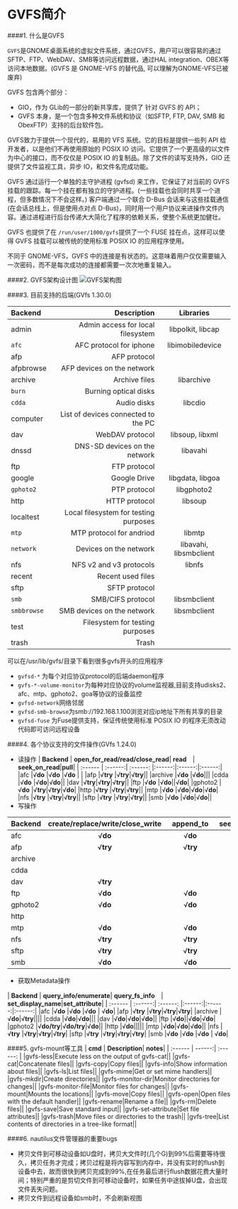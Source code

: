 GVFS简介
===============
####1. 什么是GVFS

`GVFS`是GNOME桌面系统的虚拟文件系统，通过GVFS，用户可以很容易的通过SFTP、FTP、WebDAV、SMB等访问远程数据，通过HAL integration、OBEX等访问本地数据。(GVFS 是 GNOME-VFS 的替代品, 可以理解为GNOME-VFS已被废弃)

GVFS 包含两个部分：

* GIO，作为 GLib的一部分的新共享库，提供了 针对 GVFS 的 API；
* GVFS 本身，是一个包含多种文件系统和协议（如SFTP, FTP, DAV, SMB 和 ObexFTP）支持的后台软件包。

GVFS致力于提供一个现代的，易用的 VFS 系统。它的目标是提供一些列 API 给开发者，以是他们不再使用原始的 POSIX IO 访问。它提供了一个更高级的以文件为中心的接口，而不仅仅是 POSIX IO 的复制品。除了文件的读写支持外，GIO 还提供了文件监视工具，异步 IO，和文件名完成功能。

GVFS 通过运行一个单独的主守护进程 (gvfsd) 来工作，它保证了对当前的 GVFS 挂载的跟踪。每一个挂在都有独立的守护进程。(一些挂载也会同时共享一个进程，但多数情况下不会这样。) 客户端通过一个联合 D-Bus 会话来与这些挂载通信(在会话总线上，但是使用点对点 D-Bus)，同时用一个用户协议来进操作文件内容。通过进程进行后台传递大大简化了程序的依赖关系，使整个系统更加健壮。

GVFS 也提供了在 `/run/user/1000/gvfs`提供了一个 FUSE 挂在点，这样可以使得 GVFS 挂载可以被传统的使用标准 POSIX IO 的应用程序使用。

不同于 GNOME-VFS，GVFS 中的连接是有状态的。这意味着用户仅仅需要输入一次密码，而不是每次成功的连接都需要一次次地重复输入。

####2. GVFS架构设计图
![GVFS架构图](https://developer.gnome.org/gio/stable/gvfs-overview.png)

####3. 目前支持的后端(GVfs 1.30.0)

| Backend      |    Description | Libraries  |
| :-------- | --------:| :--: |
| admin   | Admin access for local filesystem |  libpolkit, libcap   |
| `afc `    |   AFC protocol for iphone|  libimobiledevice  |
| afp     |   AFP protocol |   |
|afpbrowse|AFP devices on the network||
|archive| Archive files|libarchive|
|`burn`|Burning optical disks||
|`cdda`|Audio disks|libcdio|
|computer|List of devices connected to the PC||
|dav|WebDAV protocol|libsoup, libxml|
|dnssd|DNS-SD devices on the network|libavahi|
|ftp|FTP protocol||
|google|Google Drive|libgdata, libgoa|
|`gphoto2`|PTP protocol|libgphoto2|
|http|HTTP protocol|libsoup|
|localtest|Local filesystem for testing purposes||
|`mtp`|MTP protocol for andriod |libmtp|
|`network`|Devices on the network|libavahi, libsmbclient|
|nfs|NFS v2 and v3 protocols|libnfs|
|recent|Recent used files||
|sftp|SFTP protocol||
|`smb`|SMB/CIFS protocol|libsmbclient|
|`smbbrowse`|SMB devices on the network|libsmbclient|
|test|Filesystem for testing purposes||
|trash|Trash||

可以在/usr/lib/gvfs/目录下看到很多gvfs开头的应用程序

+ `gvfsd-*` 为每个对应协议protocol的后端daemon程序 
+ `gvfs-*-volume-monitor`为每种对应协议的volume监视器,目前支持udisks2、afc、mtp、gphoto2、goa等协议的设备监控
+ `gvfsd-network`网络邻居
+ `gvfsd-smb-browse`为smb://192.168.1.100浏览对应ip地址下所有共享的目录
+ `gvfsd-fuse` 为Fuse提供支持，保证传统使用标准 POSIX IO 的程序无须改动代码即可访问远程设备

####4. 各个协议支持的文件操作(GVfs 1.24.0)

+ 读操作
| **Backend**   |  **open_for_read/read/close_read**| **read**　| **seek_on_read**|**pull**|
| :------ | :------:| :------: |:------:|:------:|:------:|
|afc |√**do** |√**do** |√**do** | |
|afp |√**try** |√**try**|√**try**||
|archive |√**do** |√**do**|||
|cdda |√**do** |√**do**|√**do**||
|dav |√**try**|√**try**|√**try**||
|ftp |√**do** |√**do**||√**do**|
|gphoto2 |√**do** |√**try**|√**try**|√**do**|
|http |√**try** |√**try**|√**try**||
|mtp |√**do** |√**do**|√**do**|√**do**|
|nfs |√**try** |√**try**|√**try**||
|sftp |√**try** |√**try**|√**try**||
|smb |√**do** |√**do**|√**do**||
+ 写操作

| **Backend**   |  **create/replace/write/close_write**| **append_to**　| **seek_on_write/truncate** | **delete** | **copy** | **move** | **push** |
| :------  |  :------: | :------:  | :------:  |  :------:  |  :------:  | :-----: |  :------:  |
|afc |√**do** |√**do** |√**do** | √**do**||√**do**||
|afp |√**try** |√**try**|√**try**|√**try**|√**try**|√**try**|
|archive ||||||
|cdda ||||||
|dav |√**try**|||√**do**|||||
|ftp |√**do**|√**do**||√**do**||√**do**||
|gphoto2 |√**do**|√**do**|√**do**|√**do**||√**do**||
|http ||||||
|mtp |√**do**|√**do**|√**do**|√**do**|||√**do**|
|nfs |√**try** |√**try**|√**try**|√**try**||√**try**||
|sftp |√**try** |√**try**|√**try**|√**try**||√**try**|√**try**|
|smb |√**do**|√**do**|√**do**|√**do**||√**do**||
+ 获取Metadata操作

| **Backend**   |  **query_info/enumerate**| **query_fs_info**　| **set_display_name**|**set_attribute**|
| :------ | :------:| :------: |:------:|:------:|:------:|
|afc |√**do** |√**do** |√**do** | √**do**|
|afp |√**try** |√**try**|√**try**|√**try**|
|archive |√**do**|√**try**||||
|cdda |√**do**|√**do**|||
|dav |√**do**|√**do**|√**do**||
|ftp |√**do**||√**do**|√**do**|
|gphoto2 |√**do/try**|√**do/try**|√**do**||
|http |√**do**|||||
|mtp |√**do**|√**do**|√**do**||
|nfs |√**try** |√**try**|√**try**|√**try**|
|sftp |√**try** |√**try**|√**try**|√**try**|
|smb |√**do** |√**do** |√**do** | √**do**|

####5. gvfs-mount等工具
| **cmd**   |  **Description**|  **notes**| 
| :------ | ------:| :------: |
|gvfs-less|Execute less on the output of gvfs-cat||
|gvfs-cat|Concatenate files||
|gvfs-copy|Copy files||
|gvfs-info|Show information about files||
|gvfs-ls|List files||
|gvfs-mime|Get or set mime handlers||
|gvfs-mkdir|Create directories||
|gvfs-monitor-dir|Monitor directories for changes||
|gvfs-monitor-file|Monitor files for changes||
|gvfs-mount|Mounts the locations||
|gvfs-move|Copy files||
|gvfs-open|Open files with the default handler||
|gvfs-rename|Rename a file||
|gvfs-rm|Delete files||
|gvfs-save|Save standard input||
|gvfs-set-attribute|Set file attributes||
|gvfs-trash|Move files or directories to the trash||
|gvfs-tree|List contents of directories in a tree-like format||

####6. nautilus文件管理器的重要bugs

+ 拷贝文件到可移动设备如U盘时，拷贝大文件时(几个G)到99%后需要等待很久，拷贝任务才完成；拷贝过程是将内容写到内存中，并没有实时的flush到设备中去，故而很快到拷贝完成到99%,在任务最后进行flush数据花费大量时间；特别严重的是剪切文件到可移动设备时，如果任务中途拔掉U盘，会出现文件丢失问题。
+ 拷贝文件到远程设备如smb时，不会刷新视图